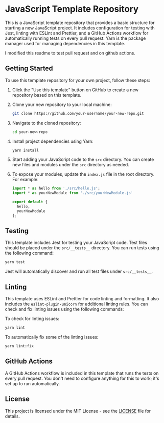 # JavaScript Template Repository

This is a JavaScript template repository that provides a basic structure for starting a new JavaScript project. It includes configuration for testing with Jest, linting with ESLint and Prettier, and a GitHub Actions workflow for automatically running tests on every pull request. Yarn is the package manager used for managing dependencies in this template.

I modified this readme to test pull request and on github actions.

## Getting Started

To use this template repository for your own project, follow these steps:

1. Click the "Use this template" button on GitHub to create a new repository based on this template.

2. Clone your new repository to your local machine:

   ```bash
   git clone https://github.com/your-username/your-new-repo.git
   ```

3. Navigate to the cloned repository:

   ```bash
   cd your-new-repo
   ```

4. Install project dependencies using Yarn:

   ```bash
   yarn install
   ```

5. Start adding your JavaScript code to the `src` directory. You can create new files and modules under the `src` directory as needed.

6. To expose your modules, update the `index.js` file in the root directory. For example:

   ```javascript
   import * as hello from './src/hello.js';
   import * as yourNewModule from './src/yourNewModule.js'

   export default {
     hello,
     yourNewModule
   };
   ```

## Testing

This template includes Jest for testing your JavaScript code. Test files should be placed under the `src/__tests__` directory. You can run tests using the following command:

```bash
yarn test
```

Jest will automatically discover and run all test files under `src/__tests__`.

## Linting

This template uses ESLint and Prettier for code linting and formatting. It also includes the `eslint-plugin-unicorn` for additional linting rules. You can check and fix linting issues using the following commands:

To check for linting issues:

```bash
yarn lint
```

To automatically fix some of the linting issues:

```bash
yarn lint:fix
```

## GitHub Actions

A GitHub Actions workflow is included in this template that runs the tests on every pull request. You don't need to configure anything for this to work; it's set up to run automatically.

## License

This project is licensed under the MIT License - see the [LICENSE](LICENSE) file for details.
